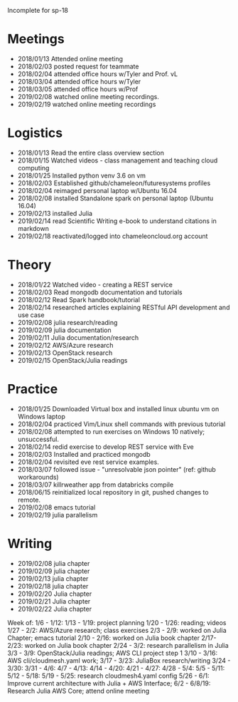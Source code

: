 Incomplete for sp-18

# Meetings

* 2018/01/13 Attended online meeting
* 2018/02/03 posted request for teammate
* 2018/02/04 attended office hours w/Tyler and Prof. vL
* 2018/03/04 attended office hours w/Tyler
* 2018/03/05 attended office hours w/Prof
* 2019/02/08 watched online meeting recordings.
* 2019/02/19 watched online meeting recordings


# Logistics
* 2018/01/13 Read the entire class overview section
* 2018/01/15 Watched videos - class management and teaching cloud computing
* 2018/01/25 Installed python venv 3.6 on vm
* 2018/02/03 Established github/chameleon/futuresystems profiles
* 2018/02/04 reimaged personal laptop w/Ubuntu 16.04
* 2018/02/08 installed Standalone spark on personal laptop (Ubuntu 16.04)
* 2019/02/13 installed Julia
* 2019/02/14 read Scientific Writing e-book to understand citations in markdown
* 2019/02/18 reactivated/logged into chameleoncloud.org account

# Theory
* 2018/01/22 Watched video - creating a REST service
* 2018/02/03 Read mongodb documentation and tutorials 
* 2018/02/12 Read Spark handbook/tutorial
* 2018/02/14 researched articles explaining RESTful API development and use case
* 2019/02/08 julia research/reading
* 2019/02/09 julia documentation
* 2019/02/11 Julia documentation/research
* 2019/02/12 AWS/Azure research
* 2019/02/13 OpenStack research
* 2019/02/15 OpenStack/Julia readings

# Practice
* 2018/01/25 Downloaded Virtual box and installed linux ubuntu vm on Windows laptop
* 2018/02/04 practiced Vim/Linux shell commands with previous tutorial
* 2018/02/08 attempted to run exercises on Windows 10 natively; unsuccessful.
* 2018/02/14 redid exercise to develop REST service with Eve
* 2018/02/03 Installed and practiced mongodb
* 2018/02/04 revisited eve rest service examples. 
* 2018/03/07 followed issue - "unresolvable json pointer" (ref: github workarounds)
* 2018/03/07 killrweather app from databricks compile
* 2018/06/15 reinitialized local repository in git, pushed changes to remote. 
* 2019/02/08 emacs tutorial
* 2019/02/19 julia parallelism

# Writing
* 2019/02/08 julia chapter
* 2019/02/09 julia chapter
* 2019/02/13 julia chapter
* 2019/02/18 julia chapter
* 2019/02/20 Julia chapter
* 2019/02/21 Julia chapter
* 2019/02/22 Julia chapter



Week of: 
1/6 - 1/12:
1/13 - 1/19: project planning
1/20 - 1/26: reading; videos
1/27 - 2/2: AWS/Azure research; class exercises
2/3 - 2/9: worked on Julia Chapter; emacs tutorial
2/10 - 2/16: worked on Julia book chapter
2/17- 2/23: worked on Julia book chapter
2/24 - 3/2: research parallelism in Julia
3/3 - 3/9: OpenStack/Julia readings; AWS CLI project step 1
3/10 - 3/16: AWS cli/cloudmesh.yaml work;
3/17 - 3/23: JuliaBox research/writing
3/24 - 3/30: 
3/31 - 4/6:
4/7 - 4/13: 
4/14 - 4/20: 
4/21 - 4/27: 
4/28 - 5/4: 
5/5 - 5/11: 
5/12 - 5/18: 
5/19 - 5/25: research cloudmesh4.yaml config
5/26 - 6/1: Improve current architecture with Julia + AWS Interface; 
6/2 - 6/8/19: Research Julia AWS Core; attend online meeting





